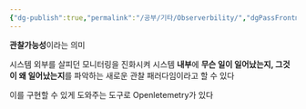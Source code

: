 ```yaml
---
{"dg-publish":true,"permalink":"/공부/기타/Observerbility/","dgPassFrontmatter":true}
---
```


**관찰가능성**이라는 의미

시스템 외부를 살피던 모니터링을 진화시켜 시스템 **내부**에 **무슨 일이 일어났는지, 그것이 왜 일어났는지**를 파악하는 새로운 관찰 패러다임이라고 할 수 있다

이를 구현할 수 있게 도와주는 도구로 Openletemetry가 있다
